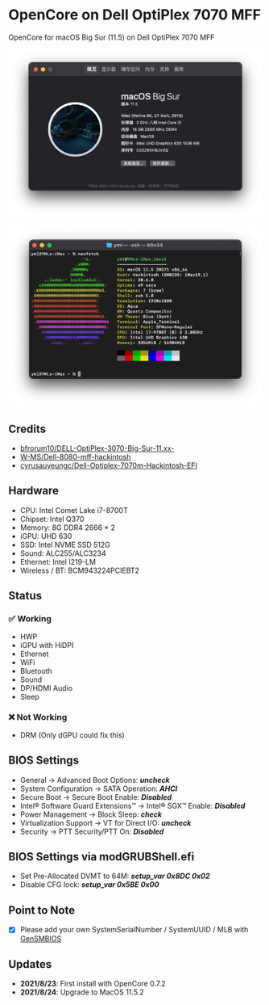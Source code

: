 # OpenCore on Dell OptiPlex 7070 MFF

OpenCore for macOS Big Sur (11.5) on Dell OptiPlex 7070 MFF

![Neofetch](./media/about.png)

![Neofetch](./media/neofetch.png)

## Credits

-   [bfrorum10/DELL-OptiPlex-3070-Big-Sur-11.xx-](https://github.com/bfrorum10/DELL-OptiPlex-3070-Big-Sur-11.xx-/releases/tag/v5.0)
-   [W-MS/Dell-8080-mff-hackintosh](https://github.com/W-MS/Dell-7070-mff-hackintosh)
-   [cyrusauyeungc/Dell-Optiplex-7070m-Hackintosh-EFI](https://github.com/cyrusauyeungc/Dell-Optiplex-7070m-Hackintosh-EFI)

## Hardware

-   CPU: Intel Comet Lake i7-8700T
-   Chipset: Intel Q370
-   Memory: 8G DDR4 2666 \* 2
-   iGPU: UHD 630
-   SSD: Intel NVME SSD 512G
-   Sound: ALC255/ALC3234
-   Ethernet: Intel I219-LM
-   Wireless / BT: BCM943224PCIEBT2

## Status

### :white_check_mark: Working

-   HWP
-   iGPU with HiDPI
-   Ethernet
-   WiFi
-   Bluetooth
-   Sound
-   DP/HDMI Audio
-   Sleep

### :x: Not Working

-   DRM (Only dGPU could fix this)

## BIOS Settings
* General → Advanced Boot Options: ***uncheck***
* System Configuration → SATA Operation: ***AHCI***
* Secure Boot → Secure Boot Enable: ***Disabled***
* Intel® Software Guard Extensions™ → Intel® SGX™ Enable: ***Disabled***
* Power Management → Block Sleep: ***check***
* Virtualization Support → VT for Direct I/O: ***uncheck***
* Security → PTT Security/PTT On: ***Disabled***

## BIOS Settings via modGRUBShell.efi
* Set Pre-Allocated DVMT to 64M: 
***setup_var 0x8DC 0x02***
* Disable CFG lock: 
***setup_var 0x5BE 0x00***

## Point to Note

*   [x] Please add your own SystemSerialNumber / SystemUUID / MLB with [GenSMBIOS](https://github.com/corpnewt/GenSMBIOS)

## Updates

-   **2021/8/23**: First install with OpenCore 0.7.2
-   **2021/8/24**: Upgrade to MacOS 11.5.2
